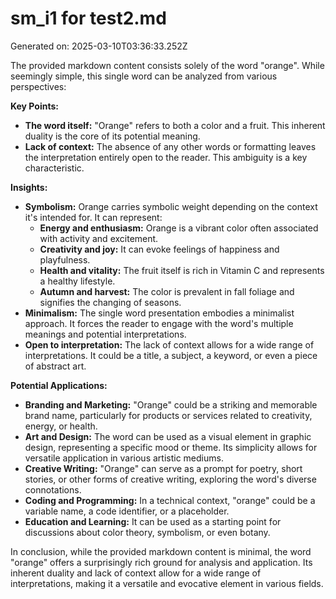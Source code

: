 # sm_i1 for test2.md

Generated on: 2025-03-10T03:36:33.252Z

The provided markdown content consists solely of the word "orange".  While seemingly simple, this single word can be analyzed from various perspectives:

**Key Points:**

* **The word itself:** "Orange" refers to both a color and a fruit.  This inherent duality is the core of its potential meaning.
* **Lack of context:**  The absence of any other words or formatting leaves the interpretation entirely open to the reader.  This ambiguity is a key characteristic.

**Insights:**

* **Symbolism:**  Orange carries symbolic weight depending on the context it's intended for.  It can represent:
    * **Energy and enthusiasm:**  Orange is a vibrant color often associated with activity and excitement.
    * **Creativity and joy:**  It can evoke feelings of happiness and playfulness.
    * **Health and vitality:**  The fruit itself is rich in Vitamin C and represents a healthy lifestyle.
    * **Autumn and harvest:**  The color is prevalent in fall foliage and signifies the changing of seasons.
* **Minimalism:** The single word presentation embodies a minimalist approach.  It forces the reader to engage with the word's multiple meanings and potential interpretations.
* **Open to interpretation:** The lack of context allows for a wide range of interpretations.  It could be a title, a subject, a keyword, or even a piece of abstract art.

**Potential Applications:**

* **Branding and Marketing:** "Orange" could be a striking and memorable brand name, particularly for products or services related to creativity, energy, or health.
* **Art and Design:**  The word can be used as a visual element in graphic design, representing a specific mood or theme.  Its simplicity allows for versatile application in various artistic mediums.
* **Creative Writing:**  "Orange" can serve as a prompt for poetry, short stories, or other forms of creative writing, exploring the word's diverse connotations.
* **Coding and Programming:**  In a technical context, "orange" could be a variable name, a code identifier, or a placeholder.
* **Education and Learning:**  It can be used as a starting point for discussions about color theory, symbolism, or even botany.


In conclusion, while the provided markdown content is minimal, the word "orange" offers a surprisingly rich ground for analysis and application. Its inherent duality and lack of context allow for a wide range of interpretations, making it a versatile and evocative element in various fields.
